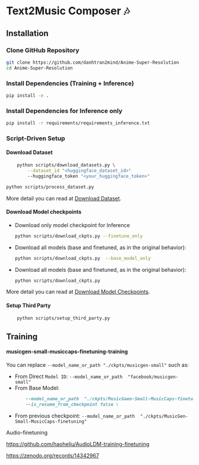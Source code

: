 # Text2Music Composer 🎶








## Installation
### Clone GitHub Repository
```bash
git clone https://github.com/danhtran2mind/Anime-Super-Resolution
cd Anime-Super-Resolution
```
### Install Dependencies (Training + Inference)
```bash
pip install -e .
```
### Install Dependencies for Inference only
```bash
pip install -r requirements/requirements_inference.txt
```
### Script-Driven Setup

#### Download Dataset
```bash
    python scripts/download_datasets.py \
        --dataset_id "<huggingface_dataset_id>"
        --huggingface_token "<your_huggingface_token>"
```
```bash
python scripts/process_dataset.py
```

More detail you can read at [Download Dataset](docs/scripts/download_dataset_doc.md).

#### Download Model checkpoints

- Download only model checkpoint for Inference
    ```bash
    python scripts/download_ckpts.py --finetune_only
    ```

- Download all models (base and finetuned, as in the original behavior):
    ```bash
    python scripts/download_ckpts.py  --base_model_only
    ```
- Download all models (base and finetuned, as in the original behavior):
    ```bash
    python scripts/download_ckpts.py
    ```

More detail you can read at [Download Model Checkpoints](docs/scripts/download_model_ckpts.md).

#### Setup Third Party
```bash
    python scripts/setup_third_party.py
```





## Training

#### musicgen-small-musiccaps-finetuning-training
You can replace `--model_name_or_path "./ckpts/musicgen-small"` such as: 
- From Direct `Model ID`: `--model_name_or_path  "facebook/musicgen-small"`
- From Base Model:
    ```markdown
        --model_name_or_path  "./ckpts/MusicGaen-Small-MusicCaps-finetuning" \
        --is_resume_from_checkpoint false \
    ```
- From previous checkpoint:
    `--model_name_or_path  "./ckpts/MusicGen-Small-MusicCaps-finetuning"`


Audio-finetuning

https://github.com/haoheliu/AudioLDM-training-finetuning

https://zenodo.org/records/14342967